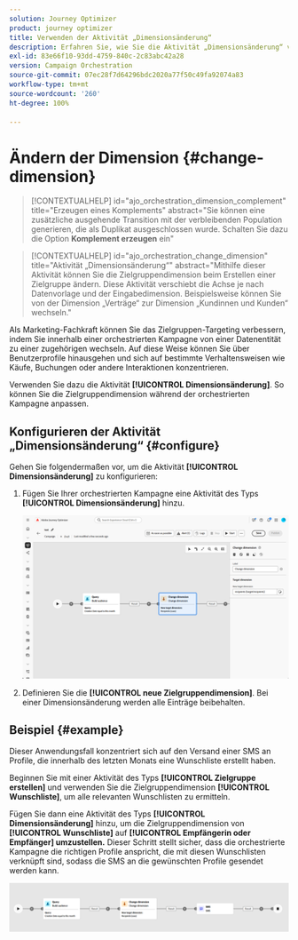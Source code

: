 ```yaml
---
solution: Journey Optimizer
product: journey optimizer
title: Verwenden der Aktivität „Dimensionsänderung“
description: Erfahren Sie, wie Sie die Aktivität „Dimensionsänderung“ verwenden
exl-id: 83e66f10-93dd-4759-840c-2c83abc42a28
version: Campaign Orchestration
source-git-commit: 07ec28f7d64296bdc2020a77f50c49fa92074a83
workflow-type: tm+mt
source-wordcount: '260'
ht-degree: 100%

---
```



# Ändern der Dimension {#change-dimension}

>[!CONTEXTUALHELP]
>id="ajo_orchestration_dimension_complement"
>title="Erzeugen eines Komplements"
>abstract="Sie können eine zusätzliche ausgehende Transition mit der verbleibenden Population generieren, die als Duplikat ausgeschlossen wurde. Schalten Sie dazu die Option **Komplement erzeugen** ein"

>[!CONTEXTUALHELP]
>id="ajo_orchestration_change_dimension"
>title="Aktivität „Dimensionsänderung“"
>abstract="Mithilfe dieser Aktivität können Sie die Zielgruppendimension beim Erstellen einer Zielgruppe ändern. Diese Aktivität verschiebt die Achse je nach Datenvorlage und der Eingabedimension. Beispielsweise können Sie von der Dimension „Verträge“ zur Dimension „Kundinnen und Kunden“ wechseln."

Als Marketing-Fachkraft können Sie das Zielgruppen-Targeting verbessern, indem Sie innerhalb einer orchestrierten Kampagne von einer Datenentität zu einer zugehörigen wechseln. Auf diese Weise können Sie über Benutzerprofile hinausgehen und sich auf bestimmte Verhaltensweisen wie Käufe, Buchungen oder andere Interaktionen konzentrieren.

Verwenden Sie dazu die Aktivität **[!UICONTROL Dimensionsänderung]**. So können Sie die Zielgruppendimension während der orchestrierten Kampagne anpassen.

<!--
>[!IMPORTANT]
>
>Please note that the **[!UICONTROL Change Dimension]** and **[!UICONTROL Change Data source]** activities should not be added in one row. If you need to use both activities consecutively, make sure you include an **[!UICONTROL Enrichement]** activity in between them. This ensures proper execution and prevents potential conflicts or errors.-->

## Konfigurieren der Aktivität „Dimensionsänderung“ {#configure}

Gehen Sie folgendermaßen vor, um die Aktivität **[!UICONTROL Dimensionsänderung]** zu konfigurieren:

1. Fügen Sie Ihrer orchestrierten Kampagne eine Aktivität des Typs **[!UICONTROL Dimensionsänderung]** hinzu.

   ![](../assets/orchestrated-change-dimension.png)

1. Definieren Sie die **[!UICONTROL neue Zielgruppendimension]**. Bei einer Dimensionsänderung werden alle Einträge beibehalten.


## Beispiel {#example}

Dieser Anwendungsfall konzentriert sich auf den Versand einer SMS an Profile, die innerhalb des letzten Monats eine Wunschliste erstellt haben.

Beginnen Sie mit einer Aktivität des Typs **[!UICONTROL Zielgruppe erstellen]** und verwenden Sie die Zielgruppendimension **[!UICONTROL Wunschliste]**, um alle relevanten Wunschlisten zu ermitteln.

Fügen Sie dann eine Aktivität des Typs **[!UICONTROL Dimensionsänderung]** hinzu, um die Zielgruppendimension von **[!UICONTROL Wunschliste]** auf **[!UICONTROL Empfängerin oder Empfänger] umzustellen.** Dieser Schritt stellt sicher, dass die orchestrierte Kampagne die richtigen Profile anspricht, die mit diesen Wunschlisten verknüpft sind, sodass die SMS an die gewünschten Profile gesendet werden kann.

![](../assets/orchestrated-change-dimension-example.png)
